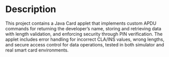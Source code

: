 # Description

This project contains a Java Card applet that implements custom APDU commands for returning the developer’s name, storing and retrieving data with length validation, and enforcing security through PIN verification. The applet includes error handling for incorrect CLA/INS values, wrong lengths, and secure access control for data operations, tested in both simulator and real smart card environments.

